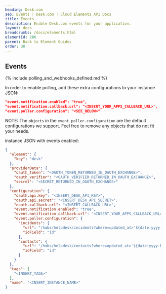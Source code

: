 ```yaml
---
heading: Desk.com
seo: Events | Desk.com | Cloud Elements API Docs
title: Events
description: Enable Desk.com events for your application.
layout: docs
breadcrumbs: /docs/elements.html
elementId: 286
parent: Back to Element Guides
order: 30
---
```


## Events

{% include polling_and_webhooks_defined.md %}

In order to enable polling, add these extra configurations to your instance JSON:

```JSON
"event.notification.enabled": "true",
"event.notification.callback.url": "<INSERT_YOUR_APPS_CALLBACK_URL>",
"event.poller.configuration": "<SEE_BELOW>"
```

NOTE: The `objects` in the `event.poller.configuration` are the default configurations we support.  Feel free to remove any objects that do not fit your needs.

instance JSON with events enabled:

```JSON
{
  "element": {
    "key": "desk"
  },
  "providerData": {
    "oauth_token": "<OAUTH_TOKEN_RETURNED_IN_OAUTH_EXCHANGE>",
    "oauth_verifier": "<OAUTH_VERIFIER_RETURNED_IN_OAUTH_EXCHANGE>",
    "secret": "<SECRET_RETURNED_IN_OAUTH_EXCHANGE>"
  },
  "configuration": {
    "oauth.api.key": "<INSERT_DESK_API_KEY>",
    "oauth.api.secret": "<INSERT_DESK_API_SECRET>",
    "oauth.callback.url": "<INSERT_CALLBACK_URL>",
    "event.notification.enabled": "true",
    "event.notification.callback.url": "<INSERT_YOUR_APPS_CALLBACK_URL>",
    "event.poller.configuration": {
      "incidents": {
        "url": "/hubs/helpdesk/incidents?where=updated_at>'${date:yyyy-MM-dd'T'HH:mm:ssXXX}'",
        "idField": "id"
      },
      "contacts": {
        "url": "/hubs/helpdesk/contacts?where=updated_at>'${date:yyyy-MM-dd'T'HH:mm:ssXXX}'",
        "idField": "id"
      }
    }
  },
  "tags": [
    "<INSERT_TAGS>"
  ],
  "name": "<INSERT_INSTANCE_NAME>"
}
```
